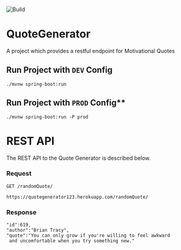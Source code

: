 ![Build](https://img.shields.io/github/workflow/status/Dhivakarkd/QuoteGenerator/Build)
# QuoteGenerator

A project which provides a restful endpoint for Motivational Quotes  

## Run Project with `DEV` Config

    ./mvnw spring-boot:run

## Run Project with `PROD` Config**

    ./mvnw spring-boot:run -P prod

# REST API

The REST API to the Quote Generator is described below.

### Request

`GET /randomQuote/`

    https://quotegenerator123.herokuapp.com/randomQuote/

### Response

    "id":619,
    "author":"Brian Tracy",
    "quote":"You can only grow if you're willing to feel awkward 
     and uncomfortable when you try something new."




